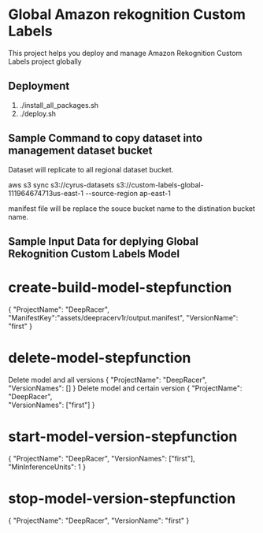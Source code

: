 # Global Amazon rekognition Custom Labels
This project helps you deploy and manage Amazon Rekognition Custom Labels project globally

## Deployment
1. ./install_all_packages.sh
2. ./deploy.sh

## Sample Command to copy dataset into management dataset bucket
Dataset will replicate to all regional dataset bucket.

aws s3 sync s3://cyrus-datasets s3://custom-labels-global-111964674713us-east-1 --source-region ap-east-1 

manifest file will be replace the souce bucket name to the distination bucket name.


## Sample Input Data for deplying Global Rekognition Custom Labels Model
# create-build-model-stepfunction
{
    "ProjectName": "DeepRacer",
  	"ManifestKey":"assets/deepracerv1r/output.manifest",
  	"VersionName": "first"
}


# delete-model-stepfunction
Delete model and all versions
{
    "ProjectName": "DeepRacer",  	
  	"VersionNames": []
}
Delete model and certain version
{
    "ProjectName": "DeepRacer",  	
  	"VersionNames": ["first"]
}


# start-model-version-stepfunction
{
    "ProjectName": "DeepRacer",
  	"VersionNames": ["first"],
  	"MinInferenceUnits": 1
}


# stop-model-version-stepfunction
{
    "ProjectName": "DeepRacer",
  	"VersionName": "first"
}
